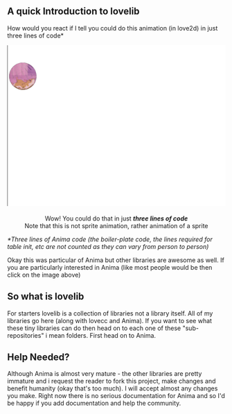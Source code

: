## A quick Introduction to lovelib

How would you react if I tell you could do this animation (in love2d) in just three lines of code*
<br>

<p align="center">
<a href="https://github.com/YoungNeer/lovelib/Anima">
  <img src="https://github.com/YoungNeer/lovelib/blob/master/Anima/Screenshots/ball_animation.gif"/>
 </a>
 <br>
 <br>
  <span style="align: center">Wow! You could do that in just <b><i>three lines of code </i></b><br>Note that this is not sprite animation, rather animation of a sprite</span>
  
  </p>


<i>*Three lines of Anima code (the boiler-plate code, the lines required for table init, etc are not counted as they can vary from person to person)</i>

Okay this was particular of Anima but other libraries are awesome as well. If you are particularly interested in Anima (like most people would be then click on the image above)

## So what is lovelib
For starters lovelib is a collection of libraries not a library itself. All of my libraries go here (along with lovecc and Anima). If you want to see what these tiny libraries can do then head on to each one of these "sub-repositories" i mean folders. First head on to Anima.


## Help Needed?
Although Anima is almost very mature - the other libraries are pretty immature and i request the reader to fork this project, make changes and benefit humanity (okay that's too much). I will accept almost any changes you make. Right now there is no serious documentation for Anima and so I'd be happy if you add documentation and help the community. 

